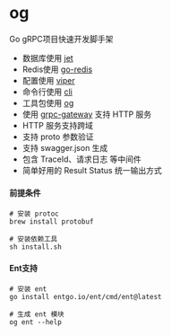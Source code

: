 # og

Go gRPC项目快速开发脚手架

- 数据库使用 [jet](https://github.com/go-jet/jet)
- Redis使用 [go-redis](https://github.com/redis/go-redis)
- 配置使用 [viper](https://github.com/spf13/viper)
- 命令行使用 [cli](https://github.com/urfave/cli)
- 工具包使用 [og](https://github.com/noble-gase/ne)
- 使用 [grpc-gateway](https://github.com/grpc-ecosystem/grpc-gateway) 支持 HTTP 服务
- HTTP 服务支持跨域
- 支持 proto 参数验证
- 支持 swagger.json 生成
- 包含 TraceId、请求日志 等中间件
- 简单好用的 Result Status 统一输出方式

#### 前提条件

```shell
# 安装 protoc
brew install protobuf

# 安装依赖工具
sh install.sh
```

#### Ent支持

```shell
# 安装 ent
go install entgo.io/ent/cmd/ent@latest

# 生成 ent 模块
og ent --help
```
